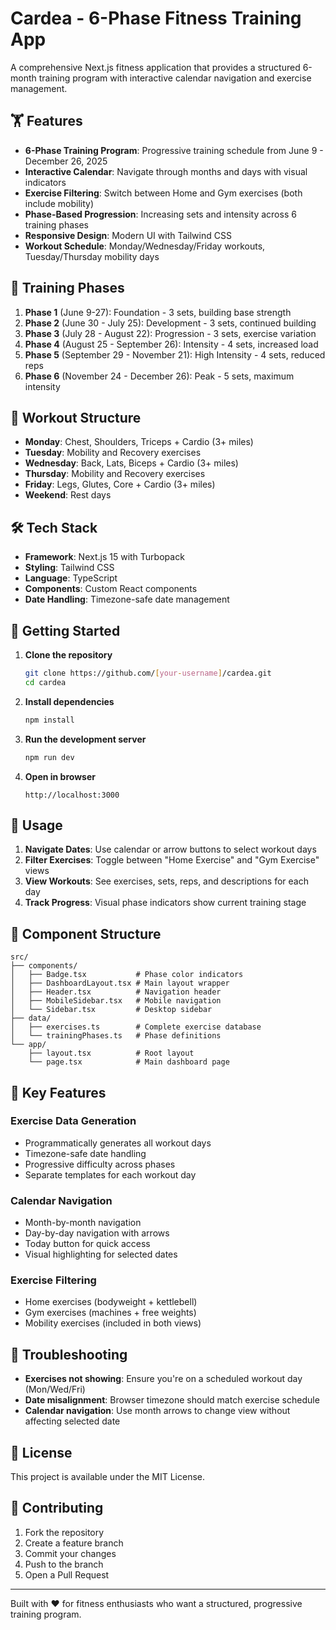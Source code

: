 # Cardea - 6-Phase Fitness Training App

A comprehensive Next.js fitness application that provides a structured 6-month training program with interactive calendar navigation and exercise management.

## 🏋️ Features

- **6-Phase Training Program**: Progressive training schedule from June 9 - December 26, 2025
- **Interactive Calendar**: Navigate through months and days with visual indicators
- **Exercise Filtering**: Switch between Home and Gym exercises (both include mobility)
- **Phase-Based Progression**: Increasing sets and intensity across 6 training phases
- **Responsive Design**: Modern UI with Tailwind CSS
- **Workout Schedule**: Monday/Wednesday/Friday workouts, Tuesday/Thursday mobility days

## 📅 Training Phases

1. **Phase 1** (June 9-27): Foundation - 3 sets, building base strength
2. **Phase 2** (June 30 - July 25): Development - 3 sets, continued building
3. **Phase 3** (July 28 - August 22): Progression - 3 sets, exercise variation
4. **Phase 4** (August 25 - September 26): Intensity - 4 sets, increased load
5. **Phase 5** (September 29 - November 21): High Intensity - 4 sets, reduced reps
6. **Phase 6** (November 24 - December 26): Peak - 5 sets, maximum intensity

## 🏃 Workout Structure

- **Monday**: Chest, Shoulders, Triceps + Cardio (3+ miles)
- **Tuesday**: Mobility and Recovery exercises
- **Wednesday**: Back, Lats, Biceps + Cardio (3+ miles)
- **Thursday**: Mobility and Recovery exercises  
- **Friday**: Legs, Glutes, Core + Cardio (3+ miles)
- **Weekend**: Rest days

## 🛠️ Tech Stack

- **Framework**: Next.js 15 with Turbopack
- **Styling**: Tailwind CSS
- **Language**: TypeScript
- **Components**: Custom React components
- **Date Handling**: Timezone-safe date management

## 🚀 Getting Started

1. **Clone the repository**
   ```bash
   git clone https://github.com/[your-username]/cardea.git
   cd cardea
   ```

2. **Install dependencies**
   ```bash
   npm install
   ```

3. **Run the development server**
   ```bash
   npm run dev
   ```

4. **Open in browser**
   ```
   http://localhost:3000
   ```

## 📱 Usage

1. **Navigate Dates**: Use calendar or arrow buttons to select workout days
2. **Filter Exercises**: Toggle between "Home Exercise" and "Gym Exercise" views
3. **View Workouts**: See exercises, sets, reps, and descriptions for each day
4. **Track Progress**: Visual phase indicators show current training stage

## 🎨 Component Structure

```
src/
├── components/
│   ├── Badge.tsx           # Phase color indicators
│   ├── DashboardLayout.tsx # Main layout wrapper
│   ├── Header.tsx          # Navigation header
│   ├── MobileSidebar.tsx   # Mobile navigation
│   └── Sidebar.tsx         # Desktop sidebar
├── data/
│   ├── exercises.ts        # Complete exercise database
│   └── trainingPhases.ts   # Phase definitions
└── app/
    ├── layout.tsx          # Root layout
    └── page.tsx            # Main dashboard page
```

## 🔧 Key Features

### Exercise Data Generation
- Programmatically generates all workout days
- Timezone-safe date handling
- Progressive difficulty across phases
- Separate templates for each workout day

### Calendar Navigation  
- Month-by-month navigation
- Day-by-day navigation with arrows
- Today button for quick access
- Visual highlighting for selected dates

### Exercise Filtering
- Home exercises (bodyweight + kettlebell)
- Gym exercises (machines + free weights)
- Mobility exercises (included in both views)

## 🐛 Troubleshooting

- **Exercises not showing**: Ensure you're on a scheduled workout day (Mon/Wed/Fri)
- **Date misalignment**: Browser timezone should match exercise schedule
- **Calendar navigation**: Use month arrows to change view without affecting selected date

## 📄 License

This project is available under the MIT License.

## 🤝 Contributing

1. Fork the repository
2. Create a feature branch
3. Commit your changes
4. Push to the branch
5. Open a Pull Request

---

Built with ❤️ for fitness enthusiasts who want a structured, progressive training program.
